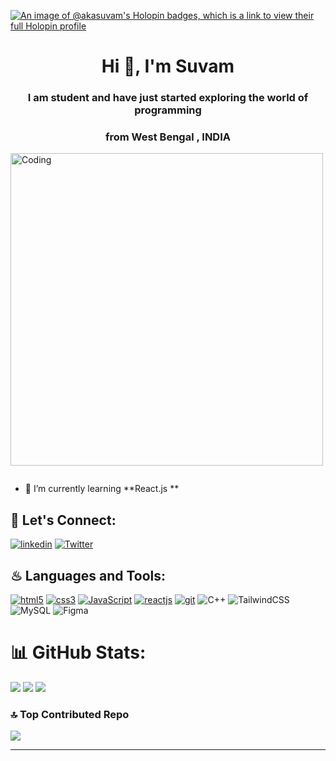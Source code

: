 [![An image of @akasuvam's Holopin badges, which is a link to view their full Holopin profile](https://holopin.me/akasuvam)](https://holopin.io/@akasuvam)




<h1 align="center">Hi 👋, I'm Suvam</h1>
<h3 align="center">I am student and have just started exploring the world of programming</h3>
<h3 align="center">from West Bengal , INDIA </h3>

<img align="center" alt="Coding" width="500" src="https://media1.giphy.com/media/qgQUggAC3Pfv687qPC/giphy.gif?cid=ecf05e474jkd0gzftsimaapqwnbzn7od8u0pqowm8hdp08cn&rid=giphy.gif&ct=g">

<p align="left"> <a href="https://twitter.com/" target="blank"><img src="https://img.shields.io/twitter/follow/?logo=twitter&style=for-the-badge" alt="" /></a> </p>

- 🌱 I’m currently learning **React.js **

## 🔰 Let's Connect:

[![linkedin](https://img.shields.io/badge/LinkedIn-0077B5?style=for-the-badge&logo=linkedin&logoColor=white)](https://www.linkedin.com/in/suvam-rai-66769a203/)
[![Twitter](https://img.shields.io/badge/Twitter-%231DA1F2.svg?logo=Twitter&logoColor=white)](https://twitter.com/SuvamRai4) 
<!-- Proudly created with GPRM ( https://gprm.itsvg.in ) -->
  

   
## ♨ Languages and Tools:
[![html5](https://img.shields.io/badge/HTML5-E34F26?style=for-the-badge&logo=html5&logoColor=white)](https://www.w3.org/html/)
[![css3](https://img.shields.io/badge/CSS3-1572B6?style=for-the-badge&logo=css3&logoColor=white)](https://www.w3schools.com/css/)
[![JavaScript](https://img.shields.io/badge/JavaScript-323330?style=for-the-badge&logo=javascript&logoColor=F7DF1E)](https://developer.mozilla.org/en-US/docs/Web/JavaScript)
[![reactjs](https://img.shields.io/badge/React-20232A?style=for-the-badge&logo=react&logoColor=61DAFB)](https://reactjs.org/)
[![git](https://img.shields.io/badge/GIT-E44C30?style=for-the-badge&logo=git&logoColor=white)](https://git-scm.com/)
![C++](https://img.shields.io/badge/c++-%2300599C.svg?style=plastic&logo=c%2B%2B&logoColor=white) 
![TailwindCSS](https://img.shields.io/badge/tailwindcss-%2338B2AC.svg?style=plastic&logo=tailwind-css&logoColor=white) 
![MySQL](https://img.shields.io/badge/mysql-%2300000f.svg?style=plastic&logo=mysql&logoColor=white) 
![Figma](https://img.shields.io/badge/figma-%23F24E1E.svg?style=plastic&logo=figma&logoColor=white)


# 📊 GitHub Stats:
![](https://github-readme-stats.vercel.app/api?username=aka-suvam&theme=synthwave&hide_border=false&include_all_commits=true&count_private=true)
![](https://github-readme-stats.vercel.app/api/top-langs/?username=aka-suvam&theme=synthwave&hide_border=false&include_all_commits=true&count_private=true&layout=compact)
![](https://github-readme-streak-stats.herokuapp.com/?user=aka-suvam&theme=synthwave&hide_border=false)<br/>


### 🔝 Top Contributed Repo
![](https://github-contributor-stats.vercel.app/api?username=aka-suvam&limit=5&theme=radical&combine_all_yearly_contributions=true)

---


<!-- Proudly created with GPRM ( https://gprm.itsvg.in ) -->

